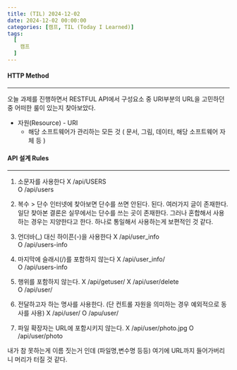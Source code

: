 ```yaml
---
title: (TIL) 2024-12-02
date: 2024-12-02 00:00:00
categories: [캠프, TIL (Today I Learned)]
tags:
  [
    캠프
  ]
---
```


#### HTTP Method
---

오늘 과제를 진행하면서 RESTFUL API에서 구성요소 중 URI부분의 URL을 고민하던 중 어떠한 룰이 있는지 찾아보았다.

- 자원(Resource) - URI
  - 해당 소프트웨어가 관리하는 모든 것 ( 문서, 그림, 데이터, 해당 소프트웨어 자체 등 )

#### API 설계 Rules
---
1. 소문자를 사용한다
  X /api/USERS  
  O /api/users  

2. 복수 > 단수
  인터넷에 찾아보면 단수를 쓰면 안된다. 된다. 여러가지 글이 존재한다. 일단 찾아본 결론은 실무에서는 단수를 쓰는 곳이 존재한다. 그러나 혼합해서 사용하는 경우는 지양한다고 한다. 하나로 통일해서 사용하는게 보편적인 것 같다.

3. 언더바(_) 대신 하이픈(-)을 사용한다
  X /api/user_info  
  O /api/users-info  

4. 마지막에 슬래시(/)를 포함하지 않는다
  X /api/user_info/  
  O /api/users-info  

5. 행위를 포함하지 않는다.
  X /api/getuser/
  X /api/user/delete  
  O /api/user/  

6. 전달하고자 하는 명사를 사용한다. (단 컨트롤 자원을 의미하는 경우 예외적으로 동사를 사용)
  X /api/user/
  O /apu/user/
  
7. 파일 확장자는 URL에 포함시키지 않는다.
  X /api/user/photo.jpg
  O /api/user/photo

내가 참 못하는게 이름 짓는거 인데 (파일명,변수명 등등) 여기에 URL까지 들어가버리니 머리가 터질 것 같다.